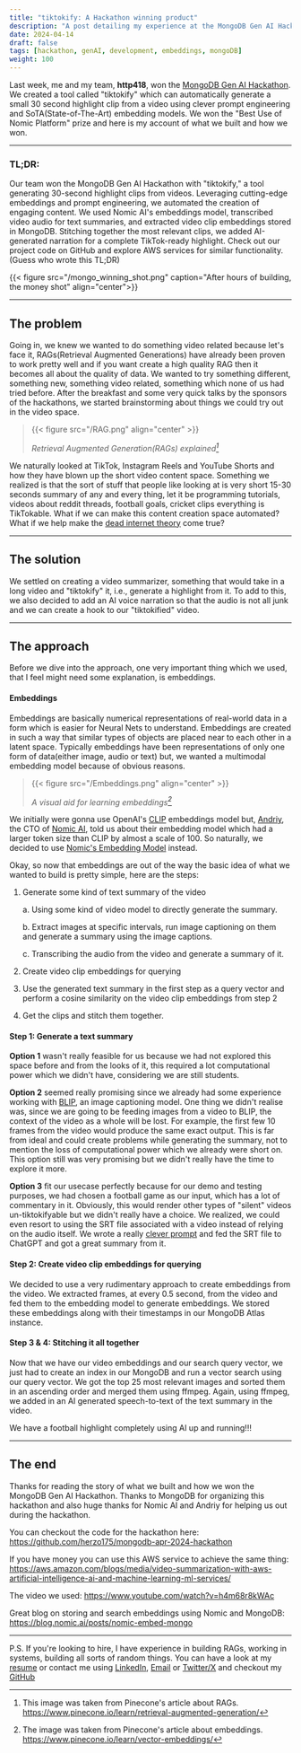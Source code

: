 ```yaml
---
title: "tiktokify: A Hackathon winning product"
description: "A post detailing my experience at the MongoDB Gen AI Hackathon and the product me and my team built over the span of 8 hours."
date: 2024-04-14
draft: false
tags: [hackathon, genAI, development, embeddings, mongoDB]
weight: 100
---
```



Last week, me and my team, **http418**, won the [MongoDB Gen AI Hackathon](https://lu.ma/MongoDB-GenAI-NYC). We created a tool called "tiktokify" which can automatically generate a small 30 second highlight clip from a video using clever prompt engineering and SoTA(State-of-The-Art) embedding models. We won the "Best Use of Nomic Platform" prize and here is my account of what we built and how we won.

---
### TL;DR: 
Our team won the MongoDB Gen AI Hackathon with "tiktokify," a tool generating 30-second highlight clips from videos. Leveraging cutting-edge embeddings and prompt engineering, we automated the creation of engaging content. We used Nomic AI's embeddings model, transcribed video audio for text summaries, and extracted video clip embeddings stored in MongoDB. Stitching together the most relevant clips, we added AI-generated narration for a complete TikTok-ready highlight. Check out our project code on GitHub and explore AWS services for similar functionality. (Guess who wrote this TL;DR)

{{< figure src="/mongo_winning_shot.png" caption="After hours of building, the money shot" align="center">}}

---
## The problem
Going in, we knew we wanted to do something video related because let's face it, RAGs(Retrieval Augmented Generations) have already been proven to work pretty well and if you want create a high quality RAG then it becomes all about the quality of data. We wanted to try something different, something new, something video related, something which none of us had tried before. After the breakfast and some very quick talks by the sponsors of the hackathons, we started brainstorming about things we could try out in the video space.

> {{< figure src="/RAG.png" align="center" >}}
>
> <cite>Retrieval Augmented Generation(RAGs) explained[^1]</cite>

[^1]: This image was taken from Pinecone's article about RAGs. https://www.pinecone.io/learn/retrieval-augmented-generation/

We naturally looked at TikTok, Instagram Reels and YouTube Shorts and how they have blown up the short video content space. Something we realized is that the sort of stuff that people like looking at is very short 15-30 seconds summary of any and every thing, let it be programming tutorials, videos about reddit threads, football goals, cricket clips everything is TikTokable. What if we can make this content creation space automated? What if we help make the [dead internet theory](https://en.wikipedia.org/wiki/Dead_Internet_theory) come true? 

---
## The solution
We settled on creating a video summarizer, something that would take in a long video and "tiktokify" it, i.e., generate a highlight from it. To add to this, we also decided to add an AI voice narration so that the audio is not all junk and we can create a hook to our "tiktokified" video. 

---
## The approach
Before we dive into the approach, one very important thing which we used, that I feel might need some explanation, is embeddings. 

#### Embeddings
Embeddings are basically numerical representations of real-world data in a form which is easier for Neural Nets to understand. Embeddings are created in such a way that similar types of objects are placed near to each other in a latent space. Typically embeddings have been representations of only one form of data(either image, audio or text) but, we wanted a multimodal embedding model because of obvious reasons.

> {{< figure src="/Embeddings.png" align="center" >}} 
> 
> <cite>A visual aid for learning embeddings[^2]</cite>

[^2]: The image was taken from Pinecone's article about embeddings. https://www.pinecone.io/learn/vector-embeddings/

We initially were gonna use OpenAI's [CLIP](https://openai.com/research/clip) embeddings model but, [Andriy](https://www.linkedin.com/in/andriymulyar/), the CTO of [Nomic AI](https://www.nomic.ai/), told us about their embedding model which had a larger token size than CLIP by almost a scale of 100. So naturally, we decided to use [Nomic's Embedding Model](https://huggingface.co/nomic-ai/nomic-embed-text-v1.5) instead.


Okay, so now that embeddings are out of the way the basic idea of what we wanted to build is pretty simple, here are the steps: 
1. Generate some kind of text summary of the video

    a. Using some kind of video model to directly generate the summary.

    b. Extract images at specific intervals, run image captioning on them and generate a summary using the image captions.

    c. Transcribing the audio from the video and generate a summary of it.

2. Create video clip embeddings for querying
3. Use the generated text summary in the first step as a query vector and perform a cosine similarity on the video clip embeddings from step 2 
4. Get the clips and stitch them together.

#### Step 1: Generate a text summary
**Option 1** wasn't really feasible for us because we had not explored this space before and from the looks of it, this required a lot computational power which we didn't have, considering we are still students.

**Option 2** seemed really promising since we already had some experience working with [BLIP](https://arxiv.org/abs/2201.12086), an image captioning model. One thing we didn't realise was, since we are going to be feeding images from a video to BLIP, the context of the video as a whole will be lost. For example, the first few 10 frames from the video would produce the same exact output. This is far from ideal and could create problems while generating the summary, not to mention the loss of computational power which we already were short on. This option still was very promising but we didn't really have the time to explore it more.

**Option 3** fit our usecase perfectly because for our demo and testing purposes, we had chosen a football game as our input, which has a lot of commentary in it. Obviously, this would render other types of "silent" videos un-tiktokifyable but we didn't really have a choice. We realized, we could even resort to using the SRT file associated with a video instead of relying on the audio itself. We wrote a really [clever prompt](https://github.com/herzo175/mongodb-apr-2024-hackathon/blob/e9acc18128b82a824d9c22fa263695c99d7a89c6/research/create_text_summary_from_transcript.ipynb#L442) and fed the SRT file to ChatGPT and got a great summary from it.

#### Step 2: Create video clip embeddings for querying
We decided to use a very rudimentary approach to create embeddings from the video. We extracted frames, at every 0.5 second, from the video and fed them to the embedding model to generate embeddings. We stored these embeddings along with their timestamps in our MongoDB Atlas instance. 

#### Step 3 & 4: Stitching it all together
Now that we have our video embeddings and our search query vector, we just had to create an index in our MongoDB and run a vector search using our query vector. We got the top 25 most relevant images and sorted them in an ascending order and merged them using ffmpeg. Again, using ffmpeg, we added in an AI generated speech-to-text of the text summary in the video. 

We have a football highlight completely using AI up and running!!! 

---
## The end
Thanks for reading the story of what we built and how we won the MongoDB Gen AI Hackathon. Thanks to MongoDB for organizing this hackathon and also huge thanks for Nomic AI and Andriy for helping us out during the hackathon.

You can checkout the code for the hackathon here: https://github.com/herzo175/mongodb-apr-2024-hackathon

If you have money you can use this AWS service to achieve the same thing: https://aws.amazon.com/blogs/media/video-summarization-with-aws-artificial-intelligence-ai-and-machine-learning-ml-services/

The video we used: https://www.youtube.com/watch?v=h4m68r8kWAc

Great blog on storing and search embeddings using Nomic and MongoDB: https://blog.nomic.ai/posts/nomic-embed-mongo

---

P.S. If you're looking to hire, I have experience in building RAGs, working in systems, building all sorts of random things. You can have a look at my [resume](https://resume.akshatsharma.xyz) or contact me using [LinkedIn](https://linkedin.com/in/akshat-sharma-2602), [Email](mailto:akshatsharma2602@gmail.com) or [Twitter/X](https://x.com/akshat2602) and checkout my [GitHub](https://github.com/akshat2602)